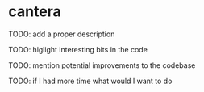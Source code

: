 # cantera

TODO: add a proper description

TODO: higlight interesting bits in the code

TODO: mention potential improvements to the codebase

TODO: if I had more time what would I want to do
